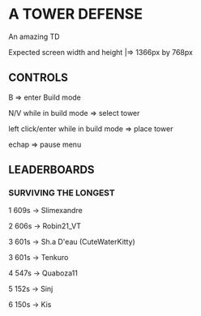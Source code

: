 # A TOWER DEFENSE

An amazing TD

Expected screen width and height |=> 1366px by 768px


## CONTROLS

B										=> enter Build mode

N/V while in build mode					=> select tower

left click/enter while in build mode	=> place tower

echap									=> pause menu


## LEADERBOARDS
### SURVIVING THE LONGEST

1 609s -> Slimexandre

2 606s -> Robin21_VT

3 601s -> Sh.a D'eau (CuteWaterKitty)

3 601s -> Tenkuro

4 547s -> Quaboza11

5 152s -> Sinj

6 150s -> Kis